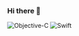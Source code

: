 ### Hi there 👋
![Objective-C](https://img.shields.io/badge/Objective--C-A8B9CC.svg?&style=flat-square&logo=C&logoColor=white)
![Swift](https://img.shields.io/badge/Swift-FA7343.svg?&style=flat-square&logo=Swift&logoColor=white)

<!--
**dokgi88/dokgi88** is a ✨ _special_ ✨ repository because its `README.md` (this file) appears on your GitHub profile.

Here are some ideas to get you started:

- 🔭 I’m currently working on ...
- 🌱 I’m currently learning ...
- 👯 I’m looking to collaborate on ...
- 🤔 I’m looking for help with ...
- 💬 Ask me about ...
- 📫 How to reach me: ...
- 😄 Pronouns: ...
- ⚡ Fun fact: ...
-->
